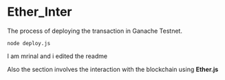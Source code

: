 # Ether_Inter
The process of deploying the transaction in Ganache Testnet.<br>
```shell
node deploy.js

```
I am mrinal and i edited the readme


Also the section involves the interaction with the blockchain using <b>Ether.js<b>
